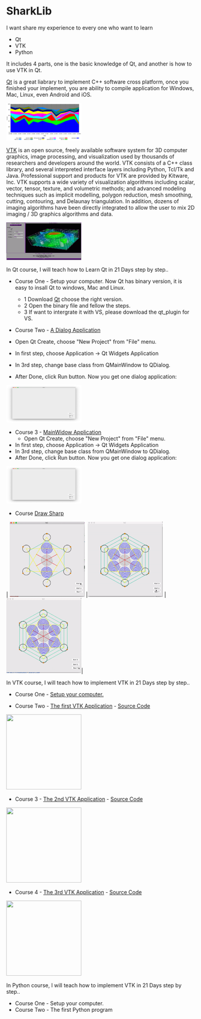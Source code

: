 # SharkLib
I want share my experience to every one who want to learn
 - Qt
 - VTK
 - Python
 
It includes 4 parts, one is the basic knowledge of Qt, and another is how to use VTK in Qt.

[Qt](https://en.wikipedia.org/wiki/Qt_(software)) is a great liabrary to implement C++ software cross platform, once you finished your implement, you are ability to compile application for Windows, Mac, Linux, even Android and iOS.

<img src="pic/Qt_contributors_2013W18_without_Digia.png" width="200" height="100">

[VTK](https://vtk.org/Wiki/VTK)  is an open source, freely available software system for 3D computer graphics, image processing, and visualization used by thousands of researchers and developers around the world. VTK consists of a C++ class library, and several interpreted interface layers including Python, Tcl/Tk and Java. Professional support and products for VTK are provided by Kitware, Inc. VTK supports a wide variety of visualization algorithms including scalar, vector, tensor, texture, and volumetric methods; and advanced modeling techniques such as implicit modelling, polygon reduction, mesh smoothing, cutting, contouring, and Delaunay triangulation. In addition, dozens of imaging algorithms have been directly integrated to allow the user to mix 2D imaging / 3D graphics algorithms and data.

<img src="pic/vtk-all.gif" width="200" height="100">

In Qt course, I will teach how to Learn Qt in 21 Days step by step.. 

 - Course One - Setup your computer.
   Now Qt has binary version, it is easy to insall Qt to windows, Mac and Linux. 
   - 1 Download [Qt](qt.io) choose the right version.
   - 2 Open the binary file and fellow the steps.
   - 3 If want to intergrate it with VS, please download the qt_plugin for VS.
   
 - Course Two - [A Dialog Application]()
  - Open Qt Create, choose "New Project" from "File" menu.
  - In first step, choose Application -> Qt Widgets Application
  - In 3rd step, change base class from QMainWindow to QDialog.
  - After Done, click Run button.
  Now you get one dialog application:
  <img src="pic/dialog.png" width="200" height="100">
  
  - Course 3 - [MainWidow Application]()
    - Open Qt Create, choose "New Project" from "File" menu.
  - In first step, choose Application -> Qt Widgets Application
  - In 3rd step, change base class from QMainWindow to QDialog.
  - After Done, click Run button.
  Now you get one dialog application:
  <img src="pic/dialog.png" width="200" height="100">
 
 
 - Course [Draw Sharp](https://github.com/SharkLib/SharkLib/tree/master/Qt/CustomDraw)
 
 
  | <img src= "https://github.com/SharkLib/SharkLib/blob/master/pic/ezgif-6-ae31d077be26.gif" width="200" height="200">
  |<img src= "https://github.com/SharkLib/SharkLib/blob/master/pic/ezgif-6-3507fba6bb60.gif" width="200" height="200">
|<img src= "https://github.com/SharkLib/SharkLib/blob/master/pic/ezgif-6-668a6bd0c468.gif" width="200" height="200">|


In VTK course, I will teach how to implement VTK in 21 Days step by step.. 

 - Course One - [Setup your computer.](https://sharklib.github.io/vtk/2020/01/01/vtk-course1.html)

  
 - Course Two - [The first VTK Application](https://sharklib.github.io/vtk/2020/01/02/vtk-course2.html) - 
 [Source Code](https://github.com/SharkLib/SharkLib/tree/master/VTK/Course1)
 <img src= "https://sharklib.github.io/assets/img/course1.png" width="200" height="200">

 - Course 3 - [The 2nd VTK Application](https://sharklib.github.io/vtk/2020/01/03/vtk-course3.html) - [Source Code](https://github.com/SharkLib/SharkLib/tree/master/VTK/Course2)
 <img src= "https://sharklib.github.io/assets/img/couse2.png" width="200" height="200">
 
 
 - Course 4 - [The 3rd VTK Application](https://sharklib.github.io/vtk/2020/01/04/vtk-course4.html) - [Source Code](https://github.com/SharkLib/SharkLib/tree/master/VTK/Course3)
 <img src= "https://sharklib.github.io/assets/img/couse3.png" width="200" height="200">
 
 
In Python course, I will teach how to implement VTK in 21 Days step by step.. 

 - Course One - Setup your computer.
 - Course Two - The first Python program
 
